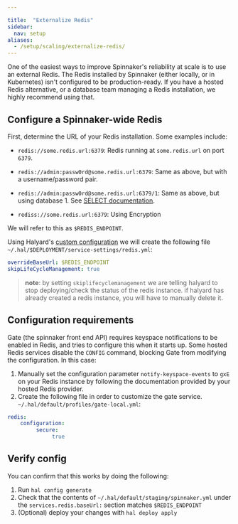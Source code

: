 ```yaml
---

title:  "Externalize Redis"
sidebar:
  nav: setup
aliases: 
  - /setup/scaling/externalize-redis/
---
```


One of the easiest ways to improve Spinnaker's reliability at scale is to use an
external Redis. The Redis installed by Spinnaker (either locally, or in
Kubernetes) isn't configured to be production-ready. If you have a hosted Redis
alternative, or a database team managing a Redis installation, we highly
recommend using that.

## Configure a Spinnaker-wide Redis

First, determine the URL of your Redis installation. Some examples include:

* `redis://some.redis.url:6379`: Redis running at `some.redis.url` on port
  `6379`.

* `redis://admin:passw0rd@some.redis.url:6379`: Same as above, but with
  a username/password pair.

* `redis://admin:passw0rd@some.redis.url:6379/1`: Same as above, but using
  database 1. See [SELECT documentation](https://redis.io/commands/select).

* `rediss://some.redis.url:6379`: Using Encryption

We will refer to this as `$REDIS_ENDPOINT`.

Using Halyard's [custom configuration](/docs/reference/halyard/custom#custom-service-settings)
we will create the following file `~/.hal/$DEPLOYMENT/service-settings/redis.yml`:

```yaml
overrideBaseUrl: $REDIS_ENDPOINT
skipLifeCycleManagement: true
```

> __note__: by setting `skiplifecyclemanagement` we are telling halyard to stop
> deploying/check the status of the redis instance. if halyard has already
> created a redis instance, you will have to manually delete it.

## Configuration requirements

Gate (the spinnaker front end API) requires keyspace notifications to be enabled in Redis, and tries to configure
this when it starts up. Some hosted Redis services disable the `CONFIG` command, blocking
Gate from modifying the configuration. In this case:
1. Manually set the configuration parameter `notify-keyspace-events` to `gxE` on your Redis
   instance by following the documentation provided by your hosted Redis provider.
2.  Create the following file in order to customize the gate service. `~/.hal/default/profiles/gate-local.yml`:
```yaml
redis:
    configuration:
         secure:
              true
```

## Verify config

You can confirm that this works by doing the following:

1. Run `hal config generate`
2. Check that the contents of `~/.hal/default/staging/spinnaker.yml` under the `services.redis.baseUrl:` section
matches `$REDIS_ENDPOINT`
3. (Optional) deploy your changes with `hal deploy apply`
